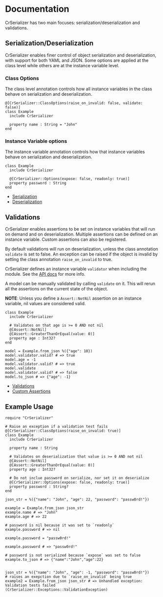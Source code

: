 # Documentation

CrSerializer has two main focuses:  serialization/deserialization and validations.

## Serialization/Deserialization

CrSerializer enables finer control of object serialization and deserialization, with support for  both YAML and JSON.  Some options are applied at the class level while others are at the instance variable level.

### Class Options

The class level annotation controls how all instance variables in the class behave on serialization and deserialization. 

```crystal
@[CrSerializer::ClassOptions(raise_on_invalid: false, validate: false)]
class Example
  include CrSerializer

  property name : String = "John"
end
```

### Instance Variable options

The instance variable annotation controls how that instance variables behave on serialization and deserialization. 

```crystal
class Example
  include CrSerializer

  @[CrSerializer::Options(expose: false, readonly: true)]
  property password : String
end
```
* [Serialization](./serialization.md) 
* [Deserialization](./deserialization.md) 

## Validations

CrSerializer enables assertions to be set on instance variables that will run on demand and on deserialization.  Multiple assertions can be defined on an instance variable.  Custom assertions can also be registered. 

By default validations will run on deserialization, unless the class annotation `validate` is set to false.  An exception can be raised if the object is invalid by setting the class annotation `raise_on_invalid` to true.   

CrSerializer defines an instance variable `validator` when including the module.  See the  [API docs](https://blacksmoke16.github.io/CrSerializer/CrSerializer/Validator.html) for more info.

A model can be manually validated by calling `validate` on it.  This will rerun all the assertions on the current state of the object.

**NOTE**:  Unless you define a `Assert::NotNil` assertion on an instance variable, nil values are considered valid.

```crystal
class Example
  include CrSerializer

  # Validates on that age is >= 0 AND not nil
  @[Assert::NotNil] 
  @[Assert::GreaterThanOrEqual(value: 0)] 
  property age : Int32?
end

model = Example.from_json %({"age": 10})
model.validator.valid? # => true
model.age = -1
model.validator.valid? # => true
model.validate
model.validator.valid? # => false
model.to_json # => {"age": -1}
```
- [Validations](./validations.md)
- [Custom Assertions](./custom_assertions.md)

## Example Usage

```crystal
require "CrSerializer"

# Raise an exception if a validation test fails
@[CrSerializer::ClassOptions(raise_on_invalid: true)]
class Example
  include CrSerializer

  property name : String
  
  # Validates on deserialization that value is >= 0 AND not nil
  @[Assert::NotNil] 
  @[Assert::GreaterThanOrEqual(value: 0)] 
  property age : Int32?
  
  # Do not inclue password on serialize, nor set it on deserialize
  @[CrSerializer::Options(expose: false, readonly: true)]
  property password : String?
end

json_str = %({"name": "John", "age": 22, "password": "passw0rd!"})

example = Example.from_json json_str
example.name # => "John"
example.age # => 22

# password is nil because it was set to `readonly`
example.password # => nil

example.password = "passw0rd!"

example.password # => "passw0rd!"

# password is not serialized because `expose` was set to false
example.to_json # => {"name":"John","age":22}


json_str = %({"name": "John", "age": -1, "password": "passw0rd!"})
# raises an exepction due to `raise_on_invalid` being true
example2 = Example.from_json json_str # => Unhandled exception: Validation tests failed (CrSerializer::Exceptions::ValidationException)
```